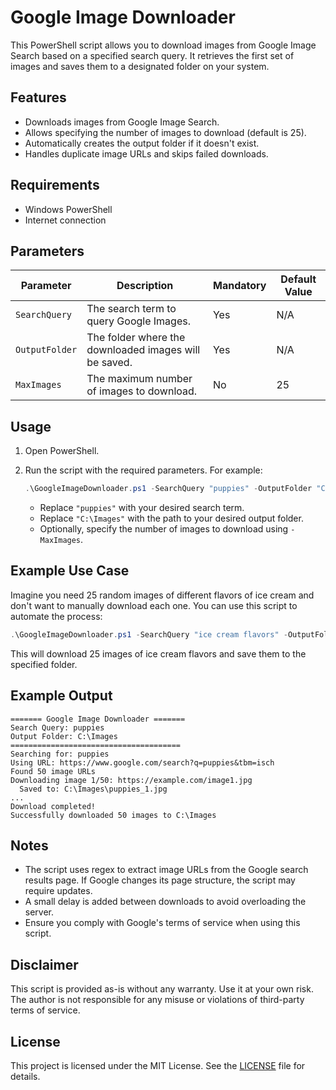 # Google Image Downloader

This PowerShell script allows you to download images from Google Image Search based on a specified search query. It retrieves the first set of images and saves them to a designated folder on your system.

## Features

- Downloads images from Google Image Search.
- Allows specifying the number of images to download (default is 25).
- Automatically creates the output folder if it doesn't exist.
- Handles duplicate image URLs and skips failed downloads.

## Requirements

- Windows PowerShell
- Internet connection

## Parameters

| Parameter      | Description                                                                 | Mandatory | Default Value |
|----------------|-----------------------------------------------------------------------------|-----------|---------------|
| `SearchQuery`  | The search term to query Google Images.                                     | Yes       | N/A           |
| `OutputFolder` | The folder where the downloaded images will be saved.                      | Yes       | N/A           |
| `MaxImages`    | The maximum number of images to download.                                  | No        | 25            |

## Usage

1. Open PowerShell.
2. Run the script with the required parameters. For example:

   ```powershell
   .\GoogleImageDownloader.ps1 -SearchQuery "puppies" -OutputFolder "C:\Images" -MaxImages 50
   ```

   - Replace `"puppies"` with your desired search term.
   - Replace `"C:\Images"` with the path to your desired output folder.
   - Optionally, specify the number of images to download using `-MaxImages`.

## Example Use Case

Imagine you need 25 random images of different flavors of ice cream and don't want to manually download each one. You can use this script to automate the process:

```powershell
.\GoogleImageDownloader.ps1 -SearchQuery "ice cream flavors" -OutputFolder "C:\Images\IceCream" -MaxImages 25
```

This will download 25 images of ice cream flavors and save them to the specified folder.

## Example Output

```
======= Google Image Downloader =======
Search Query: puppies
Output Folder: C:\Images
======================================
Searching for: puppies
Using URL: https://www.google.com/search?q=puppies&tbm=isch
Found 50 image URLs
Downloading image 1/50: https://example.com/image1.jpg
  Saved to: C:\Images\puppies_1.jpg
...
Download completed!
Successfully downloaded 50 images to C:\Images
```

## Notes

- The script uses regex to extract image URLs from the Google search results page. If Google changes its page structure, the script may require updates.
- A small delay is added between downloads to avoid overloading the server.
- Ensure you comply with Google's terms of service when using this script.

## Disclaimer

This script is provided as-is without any warranty. Use it at your own risk. The author is not responsible for any misuse or violations of third-party terms of service.

## License

This project is licensed under the MIT License. See the [LICENSE](LICENSE) file for details.
